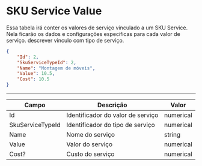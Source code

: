 # SKU Service Value
Essa tabela irá conter os valores de serviço vinculado a um SKU Service.
Nela ficarão os dados e configurações específicas para cada valor de serviço.
descrever vinculo com tipo de serviço.

```json
{
    "Id": 2,
    "SkuServiceTypeId": 2,
    "Name": "Montagem de móveis",
    "Value": 10.5,
    "Cost": 10.5
}
```
---

| Campo            | Descrição                         | Valor     |
|------------------|-----------------------------------|-----------|
| Id               | Identificador do valor de serviço | numerical |
| SkuServiceTypeId | Identificador do tipo de serviço  | numerical |
| Name             | Nome do serviço                   | string    |
| Value            | Valor do serviço                  | numerical |
| Cost?            | Custo do serviço                  | numerical |
